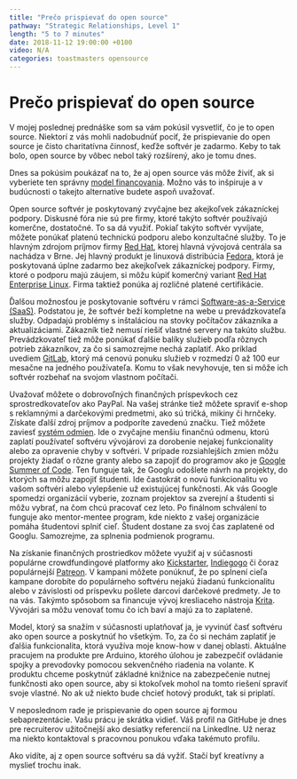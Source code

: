 ```yaml
---
title: "Prečo prispievať do open source"
pathway: "Strategic Relationships, Level 1"
length: "5 to 7 minutes"
date: 2018-11-12 19:00:00 +0100
video: N/A
categories: toastmasters opensource
---
```


# Prečo prispievať do open source
V mojej poslednej prednáške som sa vám pokúsil vysvetliť, čo je to open source. Niektorí z vás mohli nadobudnúť pociť, že prispievanie do open source je čisto charitatívna činnosť, keďže softvér je zadarmo. Keby to tak bolo, open source by vôbec nebol taký rozšírený, ako je tomu dnes.

Dnes sa pokúsim poukázať na to, že aj open source vás môže živiť, ak si vyberiete ten správny [model financovania][open-source-business-models]. Možno vás to inšpiruje a v budúcnosti o takejto alternatíve budete aspoň uvažovať.

Open source softvér je poskytovaný zvyčajne bez akejkoľvek zákazníckej podpory. Diskusné fóra nie sú pre firmy, ktoré takýto softvér používajú komerčne, dostatočné. To sa dá využiť. Pokiaľ takýto softvér vyvíjate, môžete ponúkať platenú technickú podporu alebo konzultačné služby. To je hlavným zdrojom príjmov firmy [Red Hat][red-hat], ktorej hlavná vývojová centrála sa nachádza v Brne. Jej hlavný produkt je linuxová distribúcia [Fedora][fedora], ktorá je poskytovaná úplne zadarmo bez akejkoľvek zákazníckej podpory. Firmy, ktoré o podporu majú záujem, si môžu kúpiť komerčný variant [Red Hat Enterprise Linux][rhel]. Firma taktiež ponúka aj rozličné platené certifikácie.

Ďalšou možnosťou je poskytovanie softvéru v rámci [Software-as-a-Service (SaaS)][saas]. Podstatou je, že softvér beží kompletne na webe u prevádzkovateľa služby. Odpadajú problémy s inštaláciou na stovky počítačov zákazníka a aktualizáciami. Zákazník tiež nemusí riešiť vlastné servery na takúto službu. Prevádzkovateľ tiež môže ponúkať ďalšie balíky služieb podľa rôznych potrieb zákazníkov, za čo si samozrejme nechá zaplatiť. Ako príklad uvediem [GitLab][gitlab], ktorý má cenovú ponuku služieb v rozmedzí 0 až 100 eur mesačne na jedného používateľa. Komu to však nevyhovuje, ten si môže ich softvér rozbehať na svojom vlastnom počítači.

Uvažovať môžete o dobrovoľných finančných príspevkoch cez sprostredkovateľov ako PayPal. Na vašej stránke tiež môžete spraviť e-shop s reklamnými a darčekovými predmetmi, ako sú tričká, mikiny či hrnčeky. Získate ďalší zdroj príjmov a podporíte zavedenú značku. Tiež môžete zaviesť [systém odmien][bounty-driven-development]. Ide o zvyčajne menšiu finančnú odmenu, ktorú zaplatí používateľ softvéru vývojárovi za dorobenie nejakej funkcionality alebo za opravenie chyby v softvéri. V prípade rozsiahlejších zmien môžu projekty žiadať o rôzne granty alebo sa zapojiť do programov ako je [Google Summer of Code][gsoc]. Ten funguje tak, že Googlu odošlete návrh na projekty, do ktorých sa môžu zapojiť študenti. Ide častokrát o novú funkcionalitu vo vašom softvéri alebo vylepšenie už existujúcej funkčnosti. Ak vás Google spomedzi organizácií vyberie, zoznam projektov sa zverejní a študenti si môžu vybrať, na čom chcú pracovať cez leto. Po finálnom schválení to funguje ako mentor-mentee program, kde niekto z vašej organizácie pomáha študentovi splniť cieľ. Študent dostane za svoj čas zaplatené od Googlu. Samozrejme, za splnenia podmienok programu.

Na získanie finančných prostriedkov môžete využiť aj v súčasnosti populárne crowdfundingové platformy ako [Kickstarter][kickstarter], 
[Indiegogo][indiegogo] či čoraz populárnejší [Patreon][patreon]. V kampani môžete ponúknuť, že po splnení cieľa kampane dorobíte do populárneho softvéru nejakú žiadanú funkcionalitu alebo v závislosti od príspevku pošlete darcovi darčekové predmety. Je to na vás. Takýmto spôsobom sa financuje vývoj kresliaceho nástroja [Krita][krita]. Vývojári sa môžu venovať tomu čo ich baví a majú za to zaplatené.

Model, ktorý sa snažím v súčasnosti uplatňovať ja, je vyvinúť časť softvéru ako open source a poskytnúť ho všetkým. To, za čo si nechám zaplatiť je ďalšia funkcionalita, ktorá využíva moje know-how v danej oblasti. Aktuálne pracujem na produkte pre Arduino, ktorého úlohou je zabezpečiť ovládanie spojky a prevodovky pomocou sekvenčného riadenia na volante. K produktu chceme poskytnúť základné knižnice na zabezpečenie nutnej funkčnosti ako open source, aby si ktokoľvek mohol na tomto riešení spraviť svoje vlastné. No ak už niekto bude chcieť hotový produkt, tak si priplatí. 

V neposlednom rade je prispievanie do open source aj formou sebaprezentácie. Vašu prácu je skrátka vidieť. Váš profil na GitHube je dnes pre recruiterov užitočnejší ako desiatky referencií na LinkedIne. Už neraz ma niekto kontaktoval s pracovnou ponukou vďaka takémuto profilu.

Ako vidíte, aj z open source softvéru sa dá vyžiť. Stačí byť kreatívny a myslieť trochu inak.

[//]: # (Used references)
[open-source-business-models]: https://en.wikipedia.org/wiki/Business_models_for_open-source_software
[red-hat]: https://www.redhat.com/en/global/czech-republic
[fedora]: https://getfedora.org/sk/
[rhel]: https://www.redhat.com/en/technologies/linux-platforms/enterprise-linux
[saas]: https://sk.wikipedia.org/wiki/Software_as_a_service
[gitlab]: https://about.gitlab.com/pricing/
[kickstarter]: https://www.kickstarter.com/
[indiegogo]: https://www.indiegogo.com/
[patreon]: https://www.patreon.com/
[krita]: https://krita.org/en/
[bounty-driven-development]: https://en.wikipedia.org/wiki/Open-source_bounty
[gsoc]: https://summerofcode.withgoogle.com/
